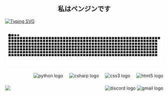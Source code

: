 <h2 align="center">私はベンジンです</h2>

<a href="https://git.io/typing-svg"><img src="https://readme-typing-svg.demolab.com?font=&weight=900&size=31&pause=1000&color=F70E6A&width=435&lines=%E3%82%84%E3%82%8C%E3%82%84%E3%82%8C%E3%81%A0%E3%81%9C" alt="Typing SVG" /></a>
###

<img src="github-user-contribution.svg"/>

###

<div align="right">
  <img src="https://img.shields.io/badge/Python-3776AB?logo=python&logoColor=white&style=for-the-badge" height="31" alt="python logo"  />
  <img width="12" />
  <img src="https://img.shields.io/badge/C Sharp-239120?logo=csharp&logoColor=white&style=for-the-badge" height="31" alt="csharp logo"  />
  <img width="12" />
  <img src="https://img.shields.io/badge/CSS3-1572B6?logo=css3&logoColor=white&style=for-the-badge" height="31" alt="css3 logo"  />
  <img width="12" />
  <img src="https://img.shields.io/badge/HTML5-E34F26?logo=html5&logoColor=white&style=for-the-badge" height="31" alt="html5 logo"  />
</div>

###

###
<div align="left">
  <img align= left src="https://media.tenor.com/Ns86fLEn3YUAAAAC/uruka-takemoto.gif">
</div>

###

<div align="right">
  <img src="https://raw.githubusercontent.com/maurodesouza/profile-readme-generator/master/src/assets/icons/social/discord/default.svg" width="52" height="40" alt="discord logo"  />
  <img src="https://raw.githubusercontent.com/maurodesouza/profile-readme-generator/master/src/assets/icons/social/gmail/default.svg" width="52" height="40" alt="gmail logo"  />
</div>

###

